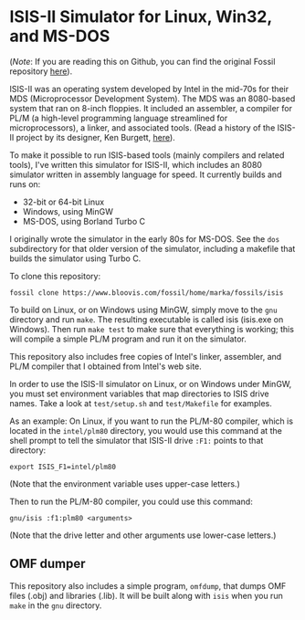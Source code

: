 # ISIS-II Simulator for Linux, Win32, and MS-DOS

(*Note*: If you are reading this on Github, you can find the
original Fossil repository [here](https://www.bloovis.com/fossil/home/marka/fossils/isis/home)).

ISIS-II was an operating system developed by Intel in the mid-70s for
their MDS (Microprocessor Development System).  The MDS was an 8080-based
system that ran on 8-inch floppies.  It included an assembler, a compiler
for PL/M (a high-level programming language streamlined for microprocessors),
a linker, and associated tools.  (Read a history of the ISIS-II
project by its designer, Ken Burgett, [here](https://rogerarrick.com/kenburgett/)).

To make it possible to run ISIS-based tools (mainly compilers and related
tools), I've written this simulator for ISIS-II, which includes an 8080
simulator written in assembly language for speed.  It currently builds
and runs on:

* 32-bit or 64-bit Linux
* Windows, using MinGW
* MS-DOS, using Borland Turbo C

I originally wrote the simulator in the early 80s for MS-DOS.  See the
`dos` subdirectory for that older version of the simulator, including a
makefile that builds the simulator using Turbo C.

To clone this repository:

```
fossil clone https://www.bloovis.com/fossil/home/marka/fossils/isis
```

To build on Linux, or on Windows using MinGW, simply move to the `gnu` directory
and run `make`.  The resulting executable is called isis (isis.exe on Windows).
Then run `make test` to make sure that everything is
working; this will compile a simple PL/M program and run it on the
simulator.

This repository also includes free copies of Intel's linker, assembler, and PL/M
compiler that I obtained from Intel's web site.

In order to use the ISIS-II simulator on Linux, or on Windows under
MinGW, you must set environment variables that map directories to ISIS
drive names.  Take a look at `test/setup.sh` and `test/Makefile` for
examples.

As an example: On Linux, if you want to run the PL/M-80 compiler, which
is located in the `intel/plm80` directory, you would use this
command at the shell prompt to tell the simulator that ISIS-II
drive `:F1:` points to that directory:

    export ISIS_F1=intel/plm80

(Note that the environment variable uses upper-case letters.)

Then to run the PL/M-80 compiler, you could use this command:

    gnu/isis :f1:plm80 <arguments>

(Note that the drive letter and other arguments use lower-case letters.)

## OMF dumper

This repository also includes a simple program, `omfdump`, that dumps OMF files
(.obj) and libraries (.lib).  It will be built along with `isis` when
you run `make` in the `gnu` directory.
